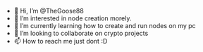 - 👋 Hi, I’m @TheGoose88
- 👀 I’m interested in node creation morely.
- 🌱 I’m currently learning how to create and run nodes on my pc
- 💞️ I’m looking to collaborate on crypto projects 
- 📫 How to reach me just dont :D

<!---
TheGoose88/TheGoose88 is a ✨ special ✨ repository because its `README.md` (this file) appears on your GitHub profile.
You can click the Preview link to take a look at your changes.
--->
